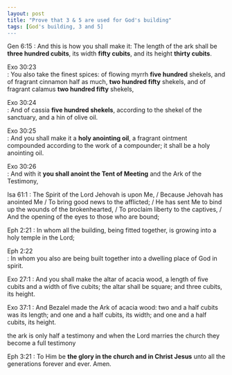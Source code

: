 ```yaml
---
layout: post
title: "Prove that 3 & 5 are used for God's building"
tags: [God's building, 3 and 5]
---
```


Gen 6:15
: And this is how you shall make it: The length of the ark shall be **three hundred cubits**, its width **fifty cubits**, and its height **thirty cubits**.

Exo 30:23  
: You also take the finest spices: of flowing myrrh **five hundred** shekels, and of fragrant cinnamon half as much, **two hundred fifty** shekels, and of fragrant calamus **two hundred fifty** shekels,

Exo 30:24  
: And of cassia **five hundred shekels**, according to the shekel of the sanctuary, and a hin of olive oil.

Exo 30:25  
: And you shall make it a **holy anointing oil**, a fragrant ointment compounded according to the work of a compounder; it shall be a holy anointing oil.

Exo 30:26  
: And with it **you shall anoint the Tent of Meeting** and the Ark of the Testimony,

Isa 61:1
: The Spirit of the Lord Jehovah is upon Me, / Because Jehovah has anointed Me / To bring good news to the afflicted; / He has sent Me to bind up the wounds of the brokenhearted, / To proclaim liberty to the captives, / And the opening of the eyes to those who are bound;

Eph 2:21
: In whom all the building, being fitted together, is growing into a holy temple in the Lord;

Eph 2:22   
: In whom you also are being built together into a dwelling place of God in spirit.

Exo 27:1
: And you shall make the altar of acacia wood, a length of five cubits and a width of five cubits; the altar shall be square; and three cubits, its height.

Exo 37:1
: And Bezalel made the Ark of acacia wood: two and a half cubits was its length; and one and a half cubits, its width; and one and a half cubits, its height.

the ark is only half a testimony and when the Lord marries the church they become a full testimony

Eph 3:21
: To Him be **the glory in the church and in Christ Jesus** unto all the generations forever and ever. Amen.
